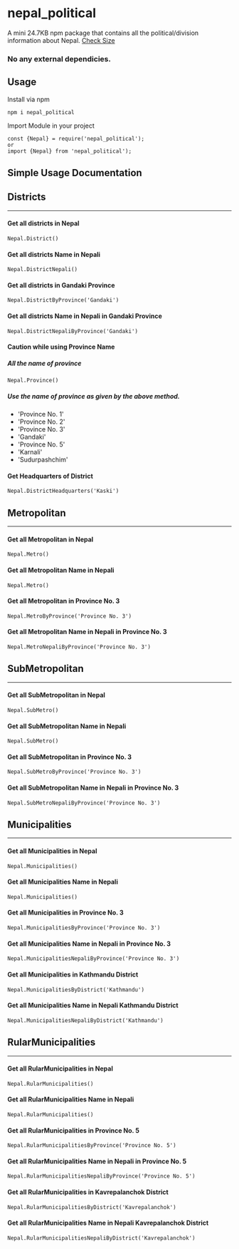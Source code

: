 # nepal_political

A mini 24.7KB npm package that contains all the political/division information about Nepal. [Check Size](https://bundlephobia.com/result?p=nepal_political@1.1.0)

### No any external dependicies. 
## Usage

Install via npm 
```
npm i nepal_political
``` 

Import Module in your project
```
const {Nepal} = require('nepal_political');
or
import {Nepal} from 'nepal_political');
```

## Simple Usage Documentation

## Districts
_____________________________________________________
#### Get all districts in Nepal

```
Nepal.District()
```

#### Get all districts Name in Nepali

```
Nepal.DistrictNepali()
```

#### Get all districts in Gandaki Province
```
Nepal.DistrictByProvince('Gandaki')
``` 
#### Get all districts Name in Nepali in Gandaki Province
```
Nepal.DistrictNepaliByProvince('Gandaki')
```

#### Caution while using Province Name
##### All the name of province 
```
Nepal.Province()
```
##### Use the name of province as given by the above method.
* 'Province No. 1'
* 'Province No. 2'
* 'Province No. 3'
* 'Gandaki'
* 'Province No. 5'
* 'Karnali'
* 'Sudurpashchim' 

#### Get Headquarters of District
```
Nepal.DistrictHeadquarters('Kaski')
```

## Metropolitan
____________________________________________________________
#### Get all Metropolitan in Nepal
```
Nepal.Metro()
```
#### Get all Metropolitan Name in Nepali
```
Nepal.Metro()
```

#### Get all Metropolitan  in Province No. 3
```
Nepal.MetroByProvince('Province No. 3')
``` 
#### Get all Metropolitan Name in Nepali in Province No. 3
```
Nepal.MetroNepaliByProvince('Province No. 3')
```
## SubMetropolitan 
__________________________________________________
#### Get all SubMetropolitan in Nepal
```
Nepal.SubMetro()
```
#### Get all SubMetropolitan Name in Nepali
```
Nepal.SubMetro()
```

#### Get all SubMetropolitan  in Province No. 3
```
Nepal.SubMetroByProvince('Province No. 3')
``` 
#### Get all SubMetropolitan Name in Nepali in Province No. 3
```
Nepal.SubMetroNepaliByProvince('Province No. 3')
```
## Municipalities
_____________________________________________________

#### Get all Municipalities in Nepal
```
Nepal.Municipalities()
```
#### Get all Municipalities Name in Nepali
```
Nepal.Municipalities()
```
#### Get all Municipalities  in Province No. 3
```
Nepal.MunicipalitiesByProvince('Province No. 3')
``` 
#### Get all Municipalities Name in Nepali in Province No. 3
```
Nepal.MunicipalitiesNepaliByProvince('Province No. 3')
```

#### Get all Municipalities  in Kathmandu District
```
Nepal.MunicipalitiesByDistrict('Kathmandu')
``` 
#### Get all Municipalities Name in Nepali Kathmandu District
```
Nepal.MunicipalitiesNepaliByDistrict('Kathmandu')
```
## RularMunicipalities
_____________________________________________________

#### Get all RularMunicipalities in Nepal
```
Nepal.RularMunicipalities()
```
#### Get all RularMunicipalities Name in Nepali
```
Nepal.RularMunicipalities()
```
#### Get all RularMunicipalities  in Province No. 5
```
Nepal.RularMunicipalitiesByProvince('Province No. 5')
``` 
#### Get all RularMunicipalities Name in Nepali in Province No. 5
```
Nepal.RularMunicipalitiesNepaliByProvince('Province No. 5')
```

#### Get all RularMunicipalities  in Kavrepalanchok District
```
Nepal.RularMunicipalitiesByDistrict('Kavrepalanchok')
``` 
#### Get all RularMunicipalities Name in Nepali Kavrepalanchok District
```
Nepal.RularMunicipalitiesNepaliByDistrict('Kavrepalanchok')
```

